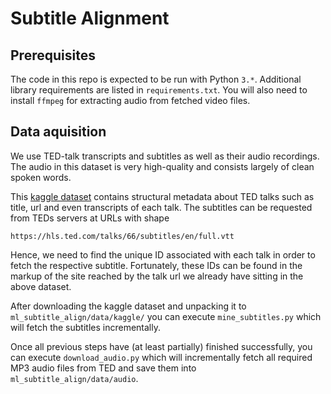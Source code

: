 # Subtitle Alignment

## Prerequisites
The code in this repo is expected to be run with Python `3.*`. Additional library requirements are listed in `requirements.txt`. You will also need to install `ffmpeg` for extracting audio from fetched video files.

## Data aquisition
We use TED-talk transcripts and subtitles as well as their audio recordings. The audio in this dataset is very high-quality and consists largely of clean spoken words.

This [kaggle dataset](https://www.kaggle.com/rounakbanik/ted-talks) contains structural metadata about TED talks such as title, url and even transcripts of each talk. The subtitles can be requested from TEDs servers at URLs with shape 

`https://hls.ted.com/talks/66/subtitles/en/full.vtt`

Hence, we need to find the unique ID associated with each talk in order to fetch the respective subtitle. Fortunately, these IDs can be found in the markup of the site reached by the talk url we already have sitting in the above dataset.

After downloading the kaggle dataset and unpacking it to `ml_subtitle_align/data/kaggle/` you can execute `mine_subtitles.py` which will fetch the subtitles incrementally.

Once all previous steps have (at least partially) finished successfully, you can execute `download_audio.py` which will incrementally fetch all required MP3 audio files from TED and save them into `ml_subtitle_align/data/audio`.
